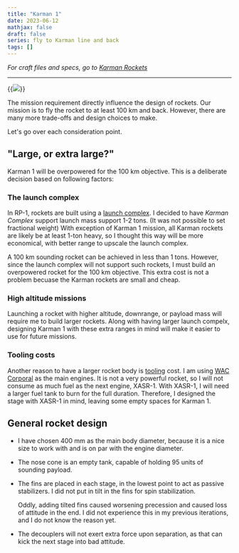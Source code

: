 ```yaml
---
title: "Karman 1"
date: 2023-06-12
mathjax: false
draft: false
series: fly to Karman line and back
tags: []
---
```


*For craft files and specs, go to [Karman Rockets](/craft/karman)*

---

{{<image src="/craftfiles/Karman%201.png" class="right" maxw="35%">}}

The mission requirement directly influence the design of rockets. Our mission is to fly the rocket to at least 100 km and back. However, there are many more trade-offs and design choices to make.

Let's go over each consideration point.

## "Large, or extra large?"

Karman 1 will be overpowered for the 100 km objective. This is a deliberate decision based on following factors:

### The launch complex

In RP-1, rockets are built using a [launch complex](https://github.com/KSP-RO/RP-1/wiki/Launch-Complexes-and-Programs-Conversion-Guide). I decided to have *Karman Complex* support launch mass support 1-2 tons. (It was not possible to set fractional weight) With exception of Karman 1 mission, all Karman rockets are likely be at least 1-ton heavy, so I thought this way will be more economical, with better range to upscale the launch complex.

A 100 km sounding rocket can be achieved in less than 1 tons. However, since the launch complex will not support such rockets, I must build an overpowered rocket for the 100 km objective. This extra cost is not a problem becuase the Karman rockets are small and cheap.

### High altitude missions

Launching a rocket with higher altitude, downrange, or payload mass will require me to build larger rockets. Along with having larger launch compelx, designing Karman 1 with these extra ranges in mind will make it easier to use for future missions.

### Tooling costs

Another reason to have a larger rocket body is [tooling](https://github.com/KSP-RO/RP-1/wiki/What-is-tooling%3F) cost. I am using [WAC Corporal](https://en.wikipedia.org/wiki/WAC_Corporal#Specifications) as the main engines. It is not a very powerful rocket, so I will not consume as much fuel as the next engine, XASR-1. With XASR-1, I will need a larger fuel tank to burn for the full duration. Therefore, I designed the stage with XASR-1 in mind, leaving some empty spaces for Karman 1.

## General rocket design

- I have chosen 400 mm as the main body diameter, because it is a nice size to work with and is on par with the engine diameter.

- The nose cone is an empty tank, capable of holding 95 units of sounding payload.

- The fins are placed in each stage, in the lowest point to act as passive stabilizers. I did not put in tilt in the fins for spin stabilization.

    Oddly, adding tilted fins caused worsening precession and caused loss of attitude in the end. I did not experience this in my previous iterations, and I do not know the reason yet.

- The decouplers will not exert extra force upon separation, as that can kick the next stage into bad attitude.
